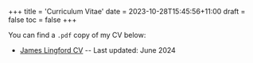 +++
title = 'Curriculum Vitae'
date = 2023-10-28T15:45:56+11:00
draft = false
toc = false
+++

You can find a `.pdf` copy of my CV below:
* [James Lingford CV](/pdfs/CV_JamesLingford.pdf) -- Last updated: June 2024

